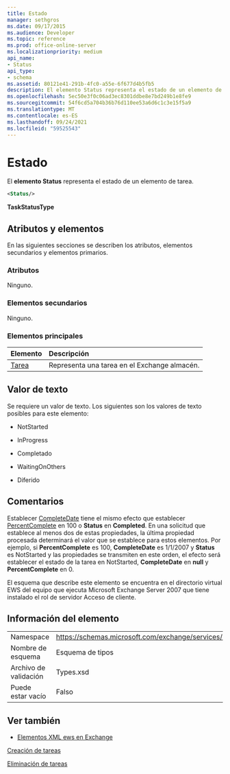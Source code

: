 ```yaml
---
title: Estado
manager: sethgros
ms.date: 09/17/2015
ms.audience: Developer
ms.topic: reference
ms.prod: office-online-server
ms.localizationpriority: medium
api_name:
- Status
api_type:
- schema
ms.assetid: 80121e41-291b-4fc0-a55e-6f677d4b5fb5
description: El elemento Status representa el estado de un elemento de tarea.
ms.openlocfilehash: 5ec50e3f0c06ad3ec8301ddbe8e7bd249b1e8fe9
ms.sourcegitcommit: 54f6cd5a704b36b76d110ee53a6d6c1c3e15f5a9
ms.translationtype: MT
ms.contentlocale: es-ES
ms.lasthandoff: 09/24/2021
ms.locfileid: "59525543"
---
```

# <a name="status"></a>Estado

El **elemento Status** representa el estado de un elemento de tarea. 
  
```xml
<Status/>
```

 **TaskStatusType**
## <a name="attributes-and-elements"></a>Atributos y elementos

En las siguientes secciones se describen los atributos, elementos secundarios y elementos primarios.
  
### <a name="attributes"></a>Atributos

Ninguno.
  
### <a name="child-elements"></a>Elementos secundarios

Ninguno.
  
### <a name="parent-elements"></a>Elementos principales

|**Elemento**|**Descripción**|
|:-----|:-----|
|[Tarea](task.md) <br/> |Representa una tarea en el Exchange almacén.  <br/> |
   
## <a name="text-value"></a>Valor de texto

Se requiere un valor de texto. Los siguientes son los valores de texto posibles para este elemento:
  
- NotStarted
    
- InProgress
    
- Completado
    
- WaitingOnOthers
    
- Diferido
    
## <a name="remarks"></a>Comentarios

Establecer [CompleteDate](completedate.md) tiene el mismo efecto que establecer [PercentComplete](percentcomplete.md) en 100 o **Status** en **Completed**. En una solicitud que establece al menos dos de estas propiedades, la última propiedad procesada determinará el valor que se establece para estos elementos. Por ejemplo, si **PercentComplete** es 100, **CompleteDate** es 1/1/2007 y **Status** es NotStarted y las propiedades  se transmiten en este orden, el efecto será establecer el estado de la tarea en NotStarted, **CompleteDate** en **null** y **PercentComplete** en 0. 
  
El esquema que describe este elemento se encuentra en el directorio virtual EWS del equipo que ejecuta Microsoft Exchange Server 2007 que tiene instalado el rol de servidor Acceso de cliente.
  
## <a name="element-information"></a>Información del elemento

|||
|:-----|:-----|
|Namespace  <br/> |https://schemas.microsoft.com/exchange/services/2006/types  <br/> |
|Nombre de esquema  <br/> |Esquema de tipos  <br/> |
|Archivo de validación  <br/> |Types.xsd  <br/> |
|Puede estar vacío  <br/> |Falso  <br/> |
   
## <a name="see-also"></a>Ver también



- [Elementos XML ews en Exchange](ews-xml-elements-in-exchange.md)


[Creación de tareas](https://msdn.microsoft.com/library/0ef97334-e8a0-4f67-a23a-dd9e2bbad49f%28Office.15%29.aspx)
  
[Eliminación de tareas](https://msdn.microsoft.com/library/a3d7e25f-8a35-4901-b1d9-d31f418ab340%28Office.15%29.aspx)


